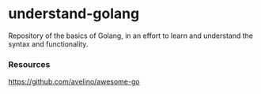 # understand-golang
Repository of the basics of Golang, in an effort to learn and understand the syntax and functionality.

### Resources
https://github.com/avelino/awesome-go
